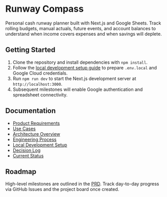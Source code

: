 # Runway Compass

Personal cash runway planner built with Next.js and Google Sheets. Track rolling budgets, manual actuals, future events, and account balances to understand when income covers expenses and when savings will deplete.

## Getting Started

1. Clone the repository and install dependencies with `npm install`.
2. Follow the [local development setup guide](docs/engineering/setup.md) to prepare `.env.local` and Google Cloud credentials.
3. Run `npm run dev` to start the Next.js development server at `http://localhost:3000`.
4. Subsequent milestones will enable Google authentication and spreadsheet connectivity.

## Documentation

- [Product Requirements](docs/product/PRD.md)
- [Use Cases](docs/product/use-cases.md)
- [Architecture Overview](docs/engineering/architecture.md)
- [Engineering Process](docs/engineering/process.md)
- [Local Development Setup](docs/engineering/setup.md)
- [Decision Log](docs/notes/decision-log.md)
- [Current Status](docs/notes/status.md)

## Roadmap

High-level milestones are outlined in the [PRD](docs/product/PRD.md). Track day-to-day progress via GitHub Issues and the project board once created.
